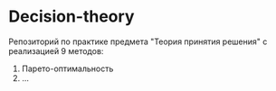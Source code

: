# Decision-theory
Репозиторий по практике предмета "Теория принятия решения" с реализацией 9 методов:
1) Парето-оптимальность
2) ...
